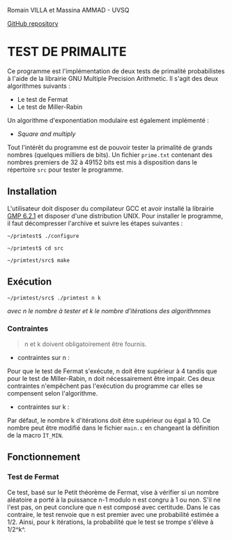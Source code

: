 Romain VILLA et Massina AMMAD - UVSQ

[GitHub repository](https://github.com/romain-villa/primtest)

# TEST DE PRIMALITE

Ce programme est l'implémentation de deux tests de primalité probabilistes à l'aide de la librairie GNU Multiple Precision Arithmetic. Il s'agit des deux algorithmes suivants : 
- Le test de Fermat 
- Le test de Miller-Rabin

Un algorithme d'exponentiation modulaire est également implémenté :
- *Square and multiply*

Tout l'intérêt du programme est de pouvoir tester la primalité de grands nombres (quelques milliers de bits). Un fichier ```prime.txt``` contenant des nombres premiers de 32 à 49152 bits est mis à disposition dans le répertoire ```src``` pour tester le programme.

## Installation

L'utilisateur doit disposer du compilateur GCC et avoir installé la librairie [GMP 6.2.1](https://gmplib.org/) et disposer d'une distribution UNIX.
Pour installer le programme, il faut décompresser l'archive et suivre les étapes suivantes :
 ```
~/primtest$ ./configure

~/primtest$ cd src

~/primtest/src$ make
```

## Exécution

```
~/primtest/src$ ./primtest n k
```
*avec n le nombre à tester et k le nombre d'itérations des algorithmmes*

### Contraintes

> n et k doivent obligatoirement être fournis.

- contraintes sur n :

Pour que le test de Fermat s'exécute, n doit être supérieur à 4 tandis que pour le test de Miller-Rabin, n doit nécessairement être impair.
Ces deux contraintes n'empêchent pas l'exécution du programme car elles se compensent selon l'algorithme.

- contraintes sur k :

Par défaut, le nombre k d'itérations doit être supérieur ou égal à 10.
Ce nombre peut être modifié dans le fichier ```main.c``` en changeant la définition de la macro ```ÌT_MIN```.

## Fonctionnement

### Test de Fermat

Ce test, basé sur le Petit théorème de Fermat, vise à vérifier si un nombre aléatoire a porté à la puissance n-1 modulo n est congru à 1 ou non. S'il ne l'est pas, on peut conclure que n est composé avec certitude. Dans le cas contraire, le test renvoie que n est premier avec une probabilité estimée a 1/2. Ainsi, pour k itérations, la probabilité que le test se trompe s'élève à 1/2^k^.


